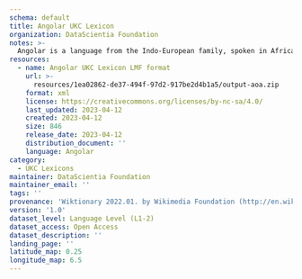 ```yaml
---
schema: default
title: Angolar UKC Lexicon
organization: DataScientia Foundation
notes: >-
  Angolar is a language from the Indo-European family, spoken in Africa. The UKC Lexicon of Angolar is represented as a lexico-semantic network. It consists of words, word senses, synsets, as well as sense-level and synset-level relationships.
resources:
  - name: Angolar UKC Lexicon LMF format
    url: >-
      resources/1ea02862-de37-494f-97d2-917be2d4b1a5/output-aoa.zip
    format: xml
    license: https://creativecommons.org/licenses/by-nc-sa/4.0/
    last_updated: 2023-04-12
    created: 2023-04-12
    size: 846
    release_date: 2023-04-12
    distribution_document: ''
    language: Angolar
category:
  - UKC Lexicons
maintainer: DataScientia Foundation
maintainer_email: ''
tags: ''
provenance: 'Wiktionary 2022.01. by Wikimedia Foundation (http://en.wiktionary.org); Princeton WordNet 2.1 by Princeton University (https://wordnet.princeton.edu)'
version: '1.0'
dataset_level: Language Level (L1-2)
dataset_access: Open Access
dataset_description: ''
landing_page: ''
latitude_map: 0.25
longitude_map: 6.5
---
```

